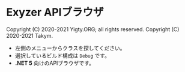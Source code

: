 # Exyzer APIブラウザ
Copyright (C) 2020-2021 Yigty.ORG; all rights reserved.
Copyright (C) 2020-2021 Takym.

- 左側のメニューからクラスを探してください。
- 選択しているビルド構成は `Debug` です。
- **.NET 5** 向けのAPIブラウザです。
